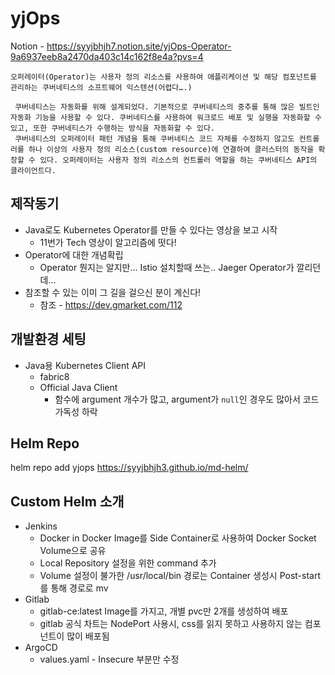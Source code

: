 # yjOps

Notion - https://syyjbhjh7.notion.site/yjOps-Operator-9a6937eeb8a2470da403c14c162f8e4a?pvs=4  

```
오퍼레이터(Operator)는 사용자 정의 리소스를 사용하여 애플리케이션 및 해당 컴포넌트를 관리하는 쿠버네티스의 소프트웨어 익스텐션(어렵다….)

 쿠버네티스는 자동화를 위해 설계되었다. 기본적으로 쿠버네티스의 중추를 통해 많은 빌트인 자동화 기능을 사용할 수 있다. 쿠버네티스를 사용하여 워크로드 배포 및 실행을 자동화할 수 있고, 또한 쿠버네티스가 수행하는 방식을 자동화할 수 있다.
 쿠버네티스의 오퍼레이터 패턴 개념을 통해 쿠버네티스 코드 자체를 수정하지 않고도 컨트롤러를 하나 이상의 사용자 정의 리소스(custom resource)에 연결하여 클러스터의 동작을 확장할 수 있다. 오퍼레이터는 사용자 정의 리소스의 컨트롤러 역할을 하는 쿠버네티스 API의 클라이언트다.
```

## 제작동기

- Java로도 Kubernetes Operator를 만들 수 있다는 영상을 보고 시작
    - 11번가 Tech 영상이 알고리즘에 떳다!
- Operator에 대한 개념확립
    - Operator 뭔지는 알지만… Istio 설치할때 쓰는.. Jaeger Operator가 깔리던데…
- 참조할 수 있는 이미 그 길을 걸으신 분이 계신다!
    - 참조 - https://dev.gmarket.com/112

## 개발환경 세팅

- Java용 Kubernetes Client API
    - fabric8
    - Official Java Client
        - 함수에 argument 개수가 많고, argument가 `null`인 경우도 많아서 코드 가독성 하락
     


## Helm Repo
helm repo add yjops https://syyjbhjh3.github.io/md-helm/

## Custom Helm 소개

- Jenkins
    - Docker in Docker Image를 Side Container로 사용하여 Docker Socket Volume으로 공유
    - Local Repository 설정을 위한 command 추가
    - Volume 설정이 불가한 /usr/local/bin 경로는 Container 생성시 Post-start를 통해 경로로 mv
- Gitlab
    - gitlab-ce:latest Image를 가지고, 개별 pvc만 2개를 생성하여 배포
    - gitlab 공식 차트는 NodePort 사용시, css를 읽지 못하고 사용하지 않는 컴포넌트이 많이 배포됨
- ArgoCD
    - values.yaml - Insecure 부분만 수정

